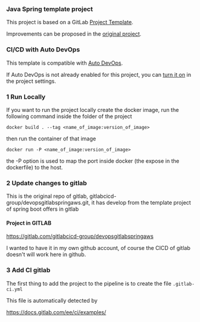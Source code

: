 ### Java Spring template project

This project is based on a GitLab [Project Template](https://docs.gitlab.com/ee/gitlab-basics/create-project.html).

Improvements can be proposed in the [original project](https://gitlab.com/gitlab-org/project-templates/spring).

### CI/CD with Auto DevOps

This template is compatible with [Auto DevOps](https://docs.gitlab.com/ee/topics/autodevops/).

If Auto DevOps is not already enabled for this project, you can [turn it on](https://docs.gitlab.com/ee/topics/autodevops/#enabling-auto-devops) in the project settings.

### 1 Run Locally

If you want to run the project locally create the docker image, run the following command inside the folder of the project

`docker build . --tag <name_of_image:version_of_image>`

then run the container of that image

`docker run -P <name_of_image:version_of_image>`

the -P option is used to map the port inside docker (the expose in the dockerfile) to the host.

### 2 Update changes to gitlab
This is the original repo of gitlab, gitlabcicd-group/devopsgitlabspringaws.git, it has develop from the template project of spring boot offers in gitlab

#### Project in GITLAB 
https://gitlab.com/gitlabcicd-group/devopsgitlabspringaws



I wanted to have it in my own github account, of course the CICD of gitlab doesn't will work here in github.

### 3 Add CI gitlab

The first thing to add the project to the pipeline is to create the file `.gitlab-ci.yml`

This file is automatically detected by 

https://docs.gitlab.com/ee/ci/examples/
